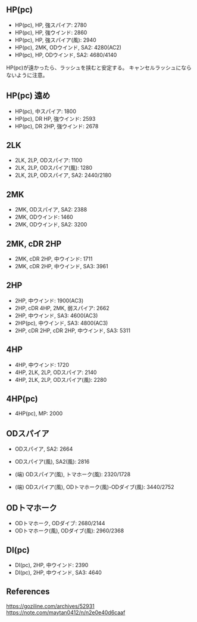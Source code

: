 ## HP(pc)

- HP(pc), HP, 強スパイア: 2780
- HP(pc), HP, 強ウインド: 2860
- HP(pc), HP, 強スパイア(風): 2940
- HP(pc), 2MK, ODウインド, SA2: 4280(AC2)
- HP(pc), HP, ODウインド, SA2: 4680/4140

HP(pc)が遠かったら、ラッシュを挟むと安定する。
キャンセルラッシュにならないように注意。

## HP(pc) 遠め

- HP(pc), 中スパイア: 1800
- HP(pc), DR HP, 強ウインド: 2593
- HP(pc), DR 2HP, 強ウインド: 2678

## 2LK

- 2LK, 2LP, ODスパイア: 1100
- 2LK, 2LP, ODスパイア(風): 1280
- 2LK, 2LP, ODスパイア, SA2: 2440/2180

## 2MK

- 2MK, ODスパイア, SA2: 2388
- 2MK, ODウインド: 1460
- 2MK, ODウインド, SA2: 3200

## 2MK, cDR 2HP

- 2MK, cDR 2HP, 中ウインド: 1711
- 2MK, cDR 2HP, 中ウインド, SA3: 3961

## 2HP

- 2HP, 中ウインド: 1900(AC3)
- 2HP, cDR 4HP, 2MK, 弱スパイア: 2662
- 2HP, 中ウインド, SA3: 4600(AC3)
- 2HP(pc), 中ウインド, SA3: 4800(AC3)
- 2HP, cDR 2HP, cDR 2HP, 中ウインド, SA3: 5311

## 4HP

- 4HP, 中ウインド: 1720
- 4HP, 2LK, 2LP, ODスパイア: 2140
- 4HP, 2LK, 2LP, ODスパイア(風): 2280

## 4HP(pc)

- 4HP(pc), MP: 2000

## ODスパイア

- ODスパイア, SA2: 2664
- ODスパイア(風), SA2(風): 2816

- (端) ODスパイア(風), トマホーク(風): 2320/1728
- (端) ODスパイア(風), ODトマホーク(風)-ODダイブ(風): 3440/2752

## ODトマホーク

- ODトマホーク, ODダイブ: 2680/2144
- ODトマホーク(風), ODダイブ(風): 2960/2368

## DI(pc)

- DI(pc), 2HP, 中ウインド: 2390
- DI(pc), 2HP, 中ウインド, SA3: 4640

## References

https://goziline.com/archives/52931
https://note.com/maytan0412/n/n2e0e40d6caaf
